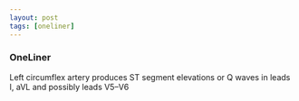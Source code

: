 ```yaml
---
layout: post
tags: [oneliner]
---
```



### OneLiner

Left circumflex artery produces ST segment elevations or Q waves in leads I, aVL and possibly leads V5–V6
